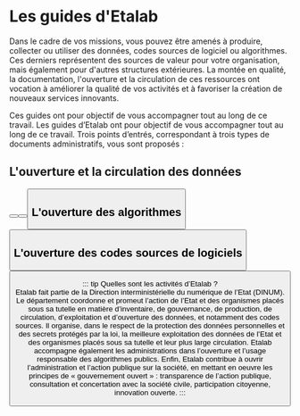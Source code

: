 # Les guides d'Etalab 

Dans le cadre de vos missions, vous pouvez être amenés à produire, collecter ou utiliser des données, codes sources de logiciel ou algorithmes. Ces derniers représentent des sources de valeur pour votre organisation, mais également pour d'autres structures extérieures. La montée en qualité, la documentation, l'ouverture et la circulation de ces ressources ont vocation à améliorer la qualité de vos activités et à favoriser la création de nouveaux services innovants. 

Ces guides ont pour objectif de vous accompagner tout au long de ce travail. Les guides d’Etalab ont pour objectif de vous accompagner tout au long de ce travail. Trois points d’entrés, correspondant à trois types de documents administratifs, vous sont proposés : 

## L'ouverture et la circulation des données

<Button link="/qualite/" text="Comment préparer des données à l'ouverture / la circulation ?" />

<Button link="/juridique/" text="Quels jeux de données doivent être publiés en open data ? " />

<Button link="/data.gouv.fr/" text="Comment publier des jeux de données sur data.gouv.fr ?" />

## L'ouverture des algorithmes

<Button link="/algorithmes/" text="Les algorithmes publics : pourquoi et comment les expliquer ?" />

## L'ouverture des codes sources de logiciels

<Button link="/logiciels/" text="Codes sources du secteur public : lesquels ouvrir, pourquoi et comment ?" />

::: tip Quelles sont les activités d’Etalab ?  
Etalab fait partie de la Direction interministérielle du numérique de l’Etat (DINUM). Le département coordonne et promeut l’action de l’Etat et des organismes placés sous sa tutelle en matière d’inventaire, de gouvernance, de production, de circulation, d’exploitation et d’ouverture des données, et notamment des codes sources. Il organise, dans le respect de la protection des données personnelles et des secrets protégés par la loi, la meilleure exploitation des données de l’Etat et des organismes placés sous sa tutelle et leur plus large circulation. Etalab accompagne également les administrations dans l’ouverture et l’usage responsable des algorithmes publics.  Enfin, Etalab contribue à ouvrir l’administration et l’action publique sur la société, en mettant en oeuvre les principes de « gouvernement ouvert » : transparence de l’action publique, consultation et concertation avec la société civile, participation citoyenne, innovation ouverte.
:::
